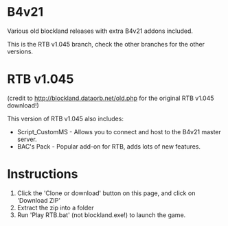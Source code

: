 # B4v21
Various old blockland releases with extra B4v21 addons included.

This is the RTB v1.045 branch, check the other branches for the other versions.

# RTB v1.045

(credit to http://blockland.dataorb.net/old.php for the original RTB v1.045 download!)

This version of RTB v1.045 also includes:
* Script_CustomMS - Allows you to connect and host to the B4v21 master server.
* BAC's Pack - Popular add-on for RTB, adds lots of new features.

# Instructions
1) Click the 'Clone or download' button on this page, and click on 'Download ZIP'
2) Extract the zip into a folder
3) Run 'Play RTB.bat' (not blockland.exe!) to launch the game.